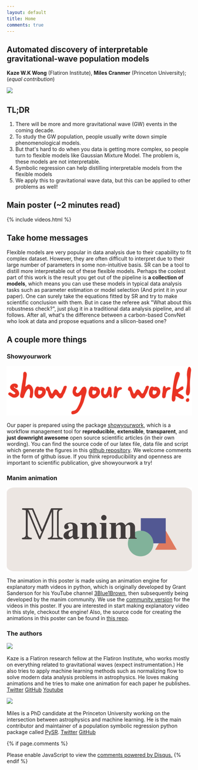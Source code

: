 ```yaml
---
layout: default
title: Home
comments: true
---
```

## Automated discovery of interpretable gravitational-wave population models
**Kaze W.K Wong** (Flatiron Institute), **Miles Cranmer** (Princeton University); (*equal contribution*)

<img src="{{site.baseurl}}/public/image/Figure1.PNG">


## TL;DR
1. There will be more and more gravitational wave (GW) events in the coming decade.
2. To study the GW population, people usually write down simple phenomenological models. 
3. But that's hard to do when you data is getting more complex, so people turn to flexible models like Gaussian Mixture Model. The problem is, these models are not interpretable.
4. Symbolic regression can help distilling interpretable models from the flexible models
5. We apply this to gravitational wave data, but this can be applied to other problems as well!

## Main poster (~2 minutes read)

{% include videos.html %}

## Take home messages

Flexible models are very popular in data analysis due to their capability to fit complex dataset.
However, they are often difficult to interpret due to their large number of parameters in some non-intuitive basis.
SR can be a tool to distill more interpretable out of these flexible models.
Perhaps the coolest part of this work is the result you get out of the pipeline is **a collection of models**, which means you can use these models in typical data analysis tasks such as parameter estimation or model selection (And print it in your paper).
One can surely take the equations fitted by SR and try to make scientific conclusion with them.
But in case the referee ask "What about this robustness check?", just plug it in a traditional data analysis pipeline, and all follows.
After all, what's the difference between a carbon-based ConvNet who look at data and propose equations and a silicon-based one?

## A couple more things

### Showyourwork

<a href="https://github.com/showyourwork/showyourwork">
<img src="https://raw.githubusercontent.com/showyourwork/.github/main/images/showyourwork.png" alt="showyourwork"/>
</a>

Our paper is prepared using the package [showyourwork](https://github.com/showyourwork/showyourwork), which is a workflow management tool for **reproducible**, **extensible**, **transparent**, and **just downright awesome** open source scientific articles (in their own wording). You can find the source code of our latex file, data file and script which generate the figures in this [github repository](https://github.com/kazewong/SymbolicGWPopulation_paper). We welcome comments in the form of github issue. If you think reproducibility and openness are important to scientific publication, give showyourwork a try!

### Manim animation

<a href="https://github.com/ManimCommunity/manim">
<img src="https://raw.githubusercontent.com/ManimCommunity/manim/main/logo/cropped.png">
</a>

The animation in this poster is made using an animation engine for explanatory math videos in python, which is originally developed by Grant Sanderson for his YouTube channel [3Blue1Brown](https://www.youtube.com/c/3blue1brown), then subsequently being developed by the manim community. We use the [community version](https://github.com/ManimCommunity/manim) for the videos in this poster. If you are interested in start making explanatory video in this style, checkout the engine! Also, the source code for creating the animations in this poster can be found in [this repo](https://github.com/kazewong/ManimAnimation/tree/master/SRexplain).

### The authors


<img src="{{site.baseurl}}/public/image/Kaze.jpg"/> 

Kaze is a Flatiron research fellow at the Flatiron Institute, who works mostly on  everything related to gravitational waves (expect instrumentation.)
He also tries to apply machine learning methods such as normalizing flow to solve modern data analysis problems in astrophysics.
He loves making animations and he tries to make one animation for each paper he publishes.
[Twitter](https://twitter.com/physicskaze?lang=en) [GitHub](https://github.com/kazewong) [Youtube](https://www.youtube.com/channel/UCt6jkLTx5GBkGQ57HiPaeLg)

<img src="{{site.baseurl}}/public/image/Miles.jpeg"/> 

Miles is a PhD candidate at the Princeton University working on the intersection between astrophysics and machine learning.
He is the main contributor and maintainer of a population symbolic regression python package called [PySR](https://github.com/MilesCranmer/PySR).
[Twitter](https://twitter.com/MilesCranmer) [GitHub](https://github.com/MilesCranmer)

{% if page.comments %}
<div id="disqus_thread"></div>
<script>
    (function() { // DON'T EDIT BELOW THIS LINE
    var d = document, s = d.createElement('script');
    s.src = 'https://symbolic-gw-paper.disqus.com/embed.js';
    s.setAttribute('data-timestamp', +new Date());
    (d.head || d.body).appendChild(s);
    })();
</script>
<noscript>Please enable JavaScript to view the <a href="https://disqus.com/?ref_noscript">comments powered by Disqus.</a></noscript>
{% endif %}